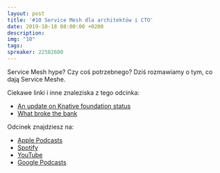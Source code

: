 ```yaml
---
layout: post
title: '#10 Service Mesh dla architektów i CTO'
date: 2019-10-18 08:00:00 +0200
description: 
img: "10"
tags: 
spreaker: 22582600
---
```

Service Mesh hype? Czy coś potrzebnego? Dziś rozmawiamy o tym, co dają Service Meshe.

Ciekawe linki i inne znaleziska z tego odcinka:

- [An update on Knative foundation status](https://groups.google.com/forum/#!topic/knative-dev/YmL2vgMC4rc)
- [What broke the bank](https://increment.com/testing/what-broke-the-bank/)

Odcinek znajdziesz na:

- [Apple Podcasts](https://podcasts.apple.com/pl/podcast/service-mesh-dla-architekt%C3%B3w-i-cto/id1477067604?i=1000453950767&l=pl)
- [Spotify](https://open.spotify.com/episode/7npUvqf1NVXcyj5yOiGPl6)
- [YouTube](https://www.youtube.com/watch?v=D8723WF3AiM)
- [Google Podcasts](https://podcasts.google.com/?feed=aHR0cHM6Ly9hbmNob3IuZm0vcy84NzIwMTBjL3BvZGNhc3QvcnNz&episode=YzliZTNlMWYtMDRkYy00NzgyLTdmZWMtMGVhMmU2NjQzMDI2)
